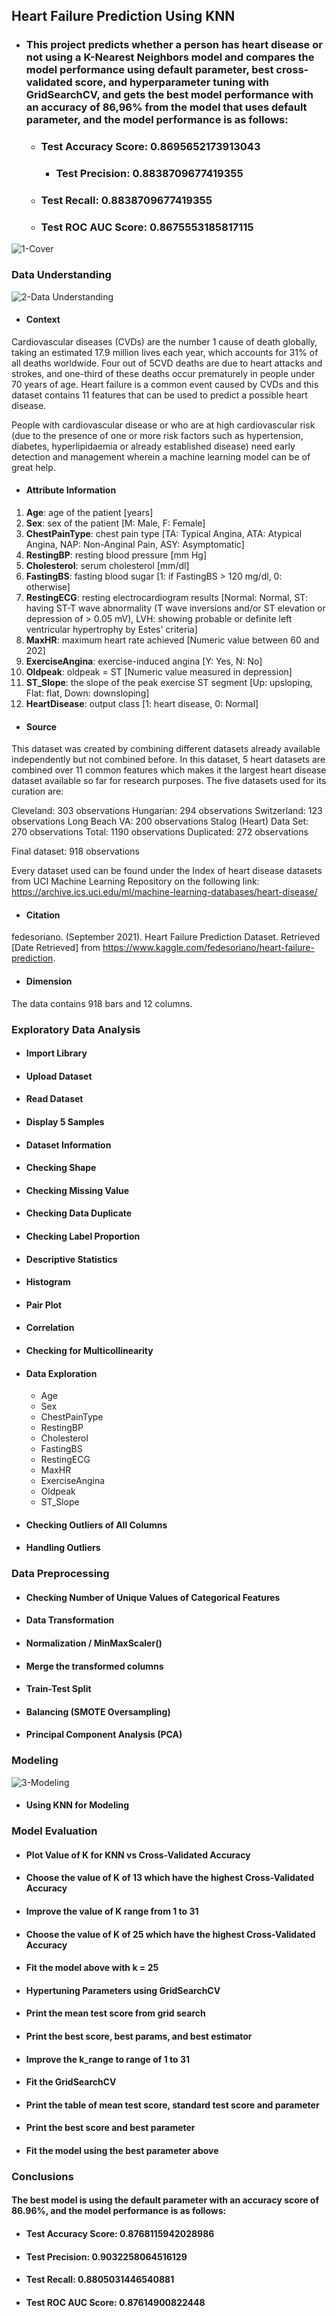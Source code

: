 ## Heart Failure Prediction Using KNN ##

* ### This project predicts whether a person has heart disease or not using a K-Nearest Neighbors model and compares the model performance using default parameter, best cross-validated score, and hyperparameter tuning with GridSearchCV, and  gets the best model performance with an accuracy of  86,96% from the model that uses default parameter, and the model performance is as follows:
  - ###	Test Accuracy Score: 0.8695652173913043
	- ###	Test Precision: 0.8838709677419355
  - ###	Test Recall: 0.8838709677419355
  - ###	Test ROC AUC Score: 0.8675553185817115

![1-Cover](https://user-images.githubusercontent.com/91950433/218283820-f4149bc6-d8eb-40a5-b094-a6fbd4cf8c23.png)

### Data Understanding ###

![2-Data Understanding](https://user-images.githubusercontent.com/91950433/218283856-985cdf48-59f3-4235-a983-190a1731d2bf.png)

* #### Context

Cardiovascular diseases (CVDs) are the number 1 cause of death globally, taking an estimated 17.9 million lives each year, which accounts for 31% of all deaths worldwide. Four out of 5CVD deaths are due to heart attacks and strokes, and one-third of these deaths occur prematurely in people under 70 years of age. Heart failure is a common event caused by CVDs and this dataset contains 11 features that can be used to predict a possible heart disease.

People with cardiovascular disease or who are at high cardiovascular risk (due to the presence of one or more risk factors such as hypertension, diabetes, hyperlipidaemia or already established disease) need early detection and management wherein a machine learning model can be of great help.

* #### Attribute Information
1. **Age**: age of the patient [years]
2. **Sex**: sex of the patient [M: Male, F: Female]
3. **ChestPainType**: chest pain type [TA: Typical Angina, ATA: Atypical Angina, NAP: Non-Anginal Pain, ASY: Asymptomatic]
4. **RestingBP**: resting blood pressure [mm Hg]
5. **Cholesterol**: serum cholesterol [mm/dl]
6. **FastingBS**: fasting blood sugar [1: if FastingBS > 120 mg/dl, 0: otherwise]
7. **RestingECG**: resting electrocardiogram results [Normal: Normal, ST: having ST-T wave abnormality (T wave inversions and/or ST elevation or depression of > 0.05 mV), LVH: showing probable or definite left ventricular hypertrophy by Estes' criteria]
8. **MaxHR**: maximum heart rate achieved [Numeric value between 60 and 202]
9. **ExerciseAngina**: exercise-induced angina [Y: Yes, N: No]
10. **Oldpeak**: oldpeak = ST [Numeric value measured in depression]
11. **ST_Slope**: the slope of the peak exercise ST segment [Up: upsloping, Flat: flat, Down: downsloping]
12. **HeartDisease**: output class [1: heart disease, 0: Normal]

* #### Source
This dataset was created by combining different datasets already available independently but not combined before. In this dataset, 5 heart datasets are combined over 11 common features which makes it the largest heart disease dataset available so far for research purposes. The five datasets used for its curation are:

Cleveland: 303 observations
Hungarian: 294 observations
Switzerland: 123 observations
Long Beach VA: 200 observations
Stalog (Heart) Data Set: 270 observations
Total: 1190 observations
Duplicated: 272 observations

Final dataset: 918 observations

Every dataset used can be found under the Index of heart disease datasets from UCI Machine Learning Repository on the following link: https://archive.ics.uci.edu/ml/machine-learning-databases/heart-disease/ 

* #### Citation
fedesoriano. (September 2021). Heart Failure Prediction Dataset. Retrieved [Date Retrieved] from https://www.kaggle.com/fedesoriano/heart-failure-prediction.

* #### Dimension
The data contains 918 bars and 12 columns.

### Exploratory Data Analysis

* #### Import Library

* #### Upload Dataset

* #### Read Dataset

* #### Display 5 Samples

* #### Dataset Information

* #### Checking Shape

* #### Checking Missing Value

* #### Checking Data Duplicate

* #### Checking Label Proportion

* #### Descriptive Statistics

* #### Histogram

* #### Pair Plot

* #### Correlation

* #### Checking for Multicollinearity

* #### Data Exploration

  - Age
  - Sex
  - ChestPainType
  - RestingBP
  - Cholesterol
  - FastingBS
  - RestingECG
  - MaxHR
  - ExerciseAngina
  - Oldpeak
  - ST_Slope

* #### Checking Outliers of All Columns

* #### Handling Outliers

### Data Preprocessing

* #### Checking Number of Unique Values of Categorical Features

* #### Data Transformation

* #### Normalization / MinMaxScaler()

* #### Merge the transformed columns

* #### Train-Test Split

* #### Balancing (SMOTE Oversampling)

* #### Principal Component Analysis (PCA)

### Modeling

![3-Modeling](https://user-images.githubusercontent.com/91950433/218283878-f9b54fe1-1c0f-41fb-a2f9-dc8a5fcfac94.png)

* #### Using KNN for Modeling

### Model Evaluation

* #### Plot Value of K for KNN vs Cross-Validated Accuracy

* #### Choose the value of K of 13 which have the highest Cross-Validated Accuracy

* #### Improve the value of K range from 1 to 31

* #### Choose the value of K of 25 which have the highest Cross-Validated Accuracy

* #### Fit the model above with k = 25

* #### Hypertuning Parameters using GridSearchCV

* #### Print the mean test score from grid search

* #### Print the best score, best params, and best estimator

* #### Improve the k_range to range of 1 to 31

* #### Fit the GridSearchCV

* #### Print the table of mean test score, standard test score and parameter

* #### Print the best score and best parameter

* #### Fit the model using the best parameter above

### Conclusions
#### The best model is using the default parameter with an accuracy score of 86.96%, and the model performance is as follows:
* #### Test Accuracy Score: 0.8768115942028986
* #### Test Precision: 0.9032258064516129
* #### Test Recall: 0.8805031446540881
* #### Test ROC AUC Score: 0.87614900822448
